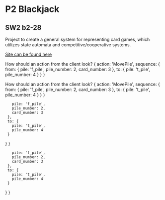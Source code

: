 # P2 Blackjack

## SW2 b2-28

Project to create a general system for representing card games, which utilizes state automata and competitive/cooperative systems.

[Site can be found here](https:p2-blackjack.azurewebsites.net/ "Blackjack Azure")



 How should an action from the client look?
 {
   action: 'MovePile',
   sequence: {
     from: {
       pile: 'f_pile',
       pile_number: 2,
       card_number: 3
     },
     to: {
       pile: 't_pile',
       pile_number: 4
     }
   }
 }



 How should an action from the client look?
 {
   action: 'MovePile',
   sequence: {
     from: {
       pile: 'f_pile',
       pile_number: 2,
       card_number: 3
     },
     to: {
       pile: 't_pile',
       pile_number: 4
     }
   }
 }

       pile: 'f_pile',
       pile_number: 2,
       card_number: 3
     },
     to: {
       pile: 't_pile',
       pile_number: 4
     }
   }
 }

       pile: 'f_pile',
       pile_number: 2,
       card_number: 3
     },
     to: {
       pile: 't_pile',
       pile_number: 4
     }
   }
 }

